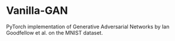 # Vanilla-GAN
PyTorch implementation of Generative Adversarial Networks by Ian Goodfellow et al. on the MNIST dataset.

